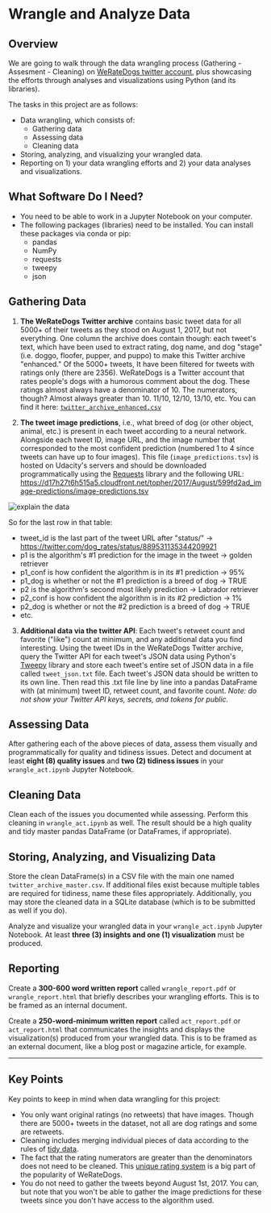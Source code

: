 # Wrangle and Analyze Data

## Overview
We are going to walk through the data wrangling process (Gathering -
Assesment - Cleaning) on [WeRateDogs twitter account](https://twitter.com/dog_rates), plus showcasing the efforts through analyses and visualizations using Python (and its libraries).

The tasks in this project are as follows:
- Data wrangling, which consists of:
  - Gathering data
  - Assessing data
  - Cleaning data
- Storing, analyzing, and visualizing your wrangled data.
- Reporting on 1) your data wrangling efforts and 2) your data analyses
  and visualizations.

## What Software Do I Need?
- You need to be able to work in a Jupyter Notebook on your computer.
- The following packages (libraries) need to be installed. You can install these packages via conda or pip:
  - pandas
  - NumPy
  - requests
  - tweepy
  - json


## Gathering Data
1. **The WeRateDogs Twitter archive** contains basic tweet data for all 5000+ of their tweets as they stood on August 1, 2017, but not everything. One column the archive does contain though: each tweet's text, which have been used to extract rating, dog name, and dog "stage" (i.e. doggo, floofer, pupper, and puppo) to make this Twitter archive "enhanced." Of the 5000+ tweets, It have been filtered for tweets with ratings only (there are 2356). WeRateDogs is a Twitter account that rates people's dogs with a humorous comment about the dog. These ratings almost always have a denominator of 10. The numerators, though? Almost always greater than 10. 11/10, 12/10, 13/10, etc. You can find it here: [``twitter_archive_enhanced.csv``](https://d17h27t6h515a5.cloudfront.net/topher/2017/August/59a4e958_twitter-archive-enhanced/twitter-archive-enhanced.csv)

2. **The tweet image predictions**, i.e., what breed of dog (or other object, animal, etc.) is present in each tweet according to a neural network. Alongside each tweet ID, image URL, and the image number that corresponded to the most confident prediction (numbered 1 to 4 since tweets can have up to four images). This file (``image_predictions.tsv``) is hosted on Udacity's servers and should be downloaded programmatically using the [Requests](https://pypi.org/project/requests/) library and the following URL: https://d17h27t6h515a5.cloudfront.net/topher/2017/August/599fd2ad_image-predictions/image-predictions.tsv


![explain the data](https://video.udacity-data.com/topher/2017/October/59dd4d2c_screenshot-2017-10-10-18.43.41/screenshot-2017-10-10-18.43.41.png)

So for the last row in that table:

- tweet_id is the last part of the tweet URL after "status/" → https://twitter.com/dog_rates/status/889531135344209921
- p1 is the algorithm's #1 prediction for the image in the tweet →
  golden retriever
- p1_conf is how confident the algorithm is in its #1 prediction → 95%
- p1_dog is whether or not the #1 prediction is a breed of dog → TRUE
- p2 is the algorithm's second most likely prediction → Labrador
  retriever
- p2_conf is how confident the algorithm is in its #2 prediction → 1%
- p2_dog is whether or not the #2 prediction is a breed of dog → TRUE
- etc.

3. **Additional data via the twitter API**: Each tweet's retweet count and favorite ("like") count at minimum, and any additional data you find interesting. Using the tweet IDs in the WeRateDogs Twitter archive, query the Twitter API for each tweet's JSON data using Python's [Tweepy](http://www.tweepy.org/) library and store each tweet's entire set of JSON data in a file called ``tweet_json.txt`` file. Each tweet's JSON data should be written to its own line. Then read this .txt file line by line into a pandas DataFrame with (at minimum) tweet ID, retweet count, and favorite count. *Note: do not show your Twitter API keys, secrets, and tokens for public.*


## Assessing Data 
After gathering each of the above pieces of data, assess them visually and programmatically for quality and tidiness issues. Detect and document at least **eight (8) quality issues** and **two (2) tidiness issues** in your ``wrangle_act.ipynb`` Jupyter Notebook.

## Cleaning Data
Clean each of the issues you documented while assessing. Perform this cleaning in ``wrangle_act.ipynb`` as well. The result should be a high quality and tidy master pandas DataFrame (or DataFrames, if appropriate).

## Storing, Analyzing, and Visualizing Data
Store the clean DataFrame(s) in a CSV file with the main one named ``twitter_archive_master.csv``.
If additional files exist because multiple tables are required for tidiness, name these files appropriately.
Additionally, you may store the cleaned data in a SQLite database (which is to be submitted as well if you do).

Analyze and visualize your wrangled data in your ``wrangle_act.ipynb`` Jupyter Notebook. At least **three (3) insights and one (1) visualization** must be produced.

## Reporting
Create a **300-600 word written report** called ``wrangle_report.pdf`` or ``wrangle_report.html`` that briefly describes your wrangling efforts. This is to be framed as an internal document.

Create a **250-word-minimum written report** called ``act_report.pdf`` or ``act_report.html`` that communicates the insights and displays the visualization(s) produced from your wrangled data. This is to be framed as an external document, like a blog post or magazine article, for example.

---

## Key Points
Key points to keep in mind when data wrangling for this project:
- You only want original ratings (no retweets) that have images. Though there are 5000+ tweets in the dataset, not all are dog ratings and some are retweets.
- Cleaning includes merging individual pieces of data according to the rules of [tidy data](https://cran.r-project.org/web/packages/tidyr/vignettes/tidy-data.html). 
- The fact that the rating numerators are greater than the denominators does not need to be cleaned. This [unique rating system](http://knowyourmeme.com/memes/theyre-good-dogs-brent) is a big part of the popularity of WeRateDogs.
- You do not need to gather the tweets beyond August 1st, 2017. You can, but note that you won't be able to gather the image predictions for these tweets since you don't have access to the algorithm used.







